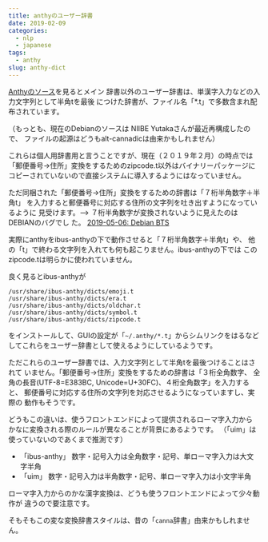 ```yaml
---
title: anthyのユーザー辞書
date: 2019-02-09
categories:
  - nlp
  - japanese
tags:
  - anthy
slug: anthy-dict
---
```


[Anthyのソース](https://salsa.debian.org/debian/anthy)を見るとメイン
辞書以外のユーザー辞書は、単漢字入力などの入力文字列として半角tを最後
につけた辞書が、ファイル名「*.t」で多数含まれ配布されています。

（もっとも、現在のDebianのソースは NIIBE Yutakaさんが最近再構成したので、
ファイルの起源はどうもalt-cannadicは由来かもしれません）

これらは個人用辞書用と言うことですが、現在（２０１９年２月）の時点では
「郵便番号→住所」変換をするためのzipcode.t以外はバイナリーパッケージに
コピーされていないので直接システムに導入するようにはなっていません。

ただ同梱された「郵便番号→住所」変換をするための辞書は「７桁半角数字＋半角t」
を入力すると郵便番号に対応する住所の文字列を吐き出すようになっているように
見受けます。--> ７桁半角数字が変換されないように見えたのはDEBIANのバグでし
た。 
[2019-05-06: Debian BTS](https://bugs.debian.org/cgi-bin/bugreport.cgi?bug=927074)

実際にanthyをibus-anthyの下で動作させると「７桁半角数字＋半角t」や、
他の「t」で終わる文字列を入れても何も起こりません。ibus-anthyの下では
このzipcode.tは明らかに使われていません。

良く見るとibus-anthyが

```
/usr/share/ibus-anthy/dicts/emoji.t
/usr/share/ibus-anthy/dicts/era.t
/usr/share/ibus-anthy/dicts/oldchar.t
/usr/share/ibus-anthy/dicts/symbol.t
/usr/share/ibus-anthy/dicts/zipcode.t
```

をインストールして、GUIの設定が「`~/.anthy/*.t`」からシムリンクをはるなど
してこれらをユーザー辞書として使えるようにしているようです。

ただこれらのユーザー辞書では、入力文字列として半角tを最後つけることはされて
いません。「郵便番号→住所」変換をするための辞書は「３桁全角数字、
全角の長音(UTF-8=E383BC, Unicode=U+30FC)、４桁全角数字」を入力すると、
郵便番号に対応する住所の文字列を対応させるようになっていますし、実際の
動作もそうです。

どうもこの違いは、使うフロントエンドによって提供されるローマ字入力から
かなに変換される際のルールが異なることが背景にあるようです。
（「uim」は使っていないのであくまで推測です）

  * 「ibus-anthy」 数字・記号入力は全角数字・記号、単ローマ字入力は大文字半角
  * 「uim」        数字・記号入力は半角数字・記号、単ローマ字入力は小文字半角

ローマ字入力からのかな漢字変換は、どうも使うフロントエンドによって少々動作が
違うので要注意です。

そもそもこの変な変換辞書スタイルは、昔の「`canna`辞書」由来かもしれません。

<!-- vim: se ai tw=79: -->
